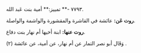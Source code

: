 ٧٧٩٣ -** تمييز:** أمية بنت عَبد الله.

**روت عَن:** عائشة في القاشرة والمقشورة والواشمة والواصلة.

**روت عنها:** ابنة أخيها أم نهار بنت دفاع.

وَقَال أبو نصر التمار عن أم نهار، عن أمية، عن عائشة (٢) .